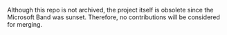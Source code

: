 Although this repo is not archived, the project itself is obsolete since the Microsoft Band was sunset. Therefore, no contributions will be considered for merging.
